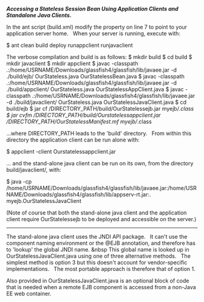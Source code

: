 **_Accessing a Stateless Session Bean Using Application Clients and Standalone Java Clients._**

In the ant script (build.xml) modify the property on line 7 to point to your application server home. &nbsp; When your server is running, execute with:

$ ant clean build deploy runappclient runjavaclient


The verbose compilation and build is as follows:
$ mkdir build
$ cd build
$ mkdir javaclient
$ mkdir appclient
$ javac -classpath .:/home/USRNAME/Downloads/glassfish4/glassfish/lib/javaee.jar -d ./build/ejb/ OurStateless.java OurStatelessBean.java
$ javac -classpath .:/home/USRNAME/Downloads/glassfish4/glassfish/lib/javaee.jar -d ./build/appclient/ OurStateless.java OurStatelessAppClient.java
$ javac -classpath .:/home/USRNAME/Downloads/glassfish4/glassfish/lib/javaee.jar -d ./build/javaclient/ OurStateless.java OurStatelessJavaClient.java
$ cd build/ejb
$ jar cf /DIRECTORY_PATH/build/OurStatelessejb.jar myejb/*.class
$ jar cvfm /DIRECTORY_PATH/build/Ourstatelessappclient.jar /DIRECTORY_PATH/OurStatelessManifest.mf myejb/*.class

...where DIRECTORY_PATH leads to the 'build' directory. &nbsp; From within this directory the application client can be run alone with:

$ appclient -client  Ourstatelessappclient.jar

... and the stand-alone java client can be run on its own, from the directory build/javaclient/, with:

$ java -cp /home/USRNAME/Downloads/glassfish4/glassfish/lib/javaee.jar:/home/USRNAME/Downloads/glassfish4/glassfish/lib/appserv-rt.jar:. myejb.OurStatelessJavaClient

(Note of course that both the stand-alone java client and the application client require OurStatelessejb to be deployed and accessible on the server.)

-------------------------

The stand-alone java client uses the JNDI API package. &nbsp; It can't use the component naming environment or the @EJB annotation, and therefore has to 'lookup' the global JNDI name. &nbsp This global name is looked up in OurStatelessJavaClient.java using one of three alternative methods. &nbsp; The simplest method is option 3 but this doesn't account for vendor-specific implementations. &nbsp; The most portable approach is therefore that of option 1.

Also provided in OurStatelessJavaClient.java is an optional block of code that is needed when a remote EJB component is accessed from a non-Java EE web container.
